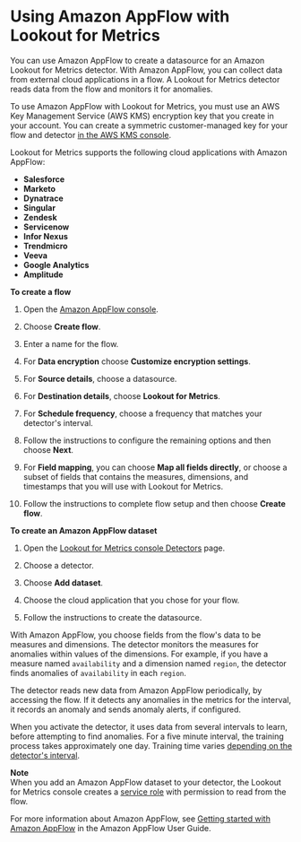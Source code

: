 # Using Amazon AppFlow with Lookout for Metrics<a name="services-appflow"></a>

You can use Amazon AppFlow to create a datasource for an Amazon Lookout for Metrics detector\. With Amazon AppFlow, you can collect data from external cloud applications in a flow\. A Lookout for Metrics detector reads data from the flow and monitors it for anomalies\.

To use Amazon AppFlow with Lookout for Metrics, you must use an AWS Key Management Service \(AWS KMS\) encryption key that you create in your account\. You can create a symmetric customer\-managed key for your flow and detector [in the AWS KMS console](https://console.aws.amazon.com/kms/home#/kms/keys/create)\.

Lookout for Metrics supports the following cloud applications with Amazon AppFlow:
+ **Salesforce**
+ **Marketo**
+ **Dynatrace**
+ **Singular**
+ **Zendesk**
+ **Servicenow**
+ **Infor Nexus**
+ **Trendmicro**
+ **Veeva**
+ **Google Analytics**
+ **Amplitude**

**To create a flow**

1. Open the [Amazon AppFlow console](https://console.aws.amazon.com//appflow)\.

1. Choose **Create flow**\.

1. Enter a name for the flow\.

1. For **Data encryption** choose **Customize encryption settings**\.

1. For **Source details**, choose a datasource\.

1. For **Destination details**, choose **Lookout for Metrics**\.

1. For **Schedule frequency**, choose a frequency that matches your detector's interval\.

1. Follow the instructions to configure the remaining options and then choose **Next**\.

1. For **Field mapping**, you can choose **Map all fields directly**, or choose a subset of fields that contains the measures, dimensions, and timestamps that you will use with Lookout for Metrics\.

1. Follow the instructions to complete flow setup and then choose **Create flow**\.



**To create an Amazon AppFlow dataset**

1. Open the [Lookout for Metrics console Detectors](https://console.aws.amazon.com//lookoutmetrics/home#detectors) page\.

1. Choose a detector\.

1. Choose **Add dataset**\.

1. Choose the cloud application that you chose for your flow\.

1. Follow the instructions to create the datasource\.

With Amazon AppFlow, you choose fields from the flow's data to be measures and dimensions\. The detector monitors the measures for anomalies within values of the dimensions\. For example, if you have a measure named `availability` and a dimension named `region`, the detector finds anomalies of `availability` in each `region`\.

The detector reads new data from Amazon AppFlow periodically, by accessing the flow\. If it detects any anomalies in the metrics for the interval, it records an anomaly and sends anomaly alerts, if configured\.

When you activate the detector, it uses data from several intervals to learn, before attempting to find anomalies\. For a five minute interval, the training process takes approximately one day\. Training time varies [depending on the detector's interval](quotas.md#gettingstarted-quotas-coldstart)\.

**Note**  
When you add an Amazon AppFlow dataset to your detector, the Lookout for Metrics console creates a [service role](permissions-service.md) with permission to read from the flow\.

For more information about Amazon AppFlow, see [Getting started with Amazon AppFlow](https://docs.aws.amazon.com/appflow/latest/userguide/getting-started.html) in the Amazon AppFlow User Guide\.